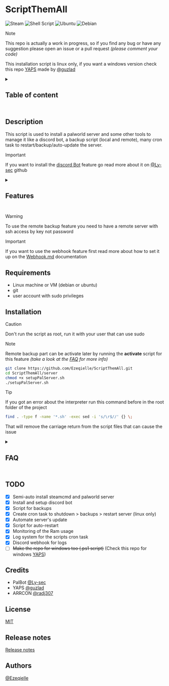 # ScriptThemAll

![Steam](https://img.shields.io/badge/steam-%23000000.svg?style=flat&logo=steam&logoColor=white)
![Shell Script](https://img.shields.io/badge/shell_script-%23121011.svg?style=flat&logo=gnu-bash&logoColor=white)
![Ubuntu](https://img.shields.io/badge/Ubuntu-E95420?style=flat&logo=ubuntu&logoColor=white)
![Debian](https://img.shields.io/badge/Debian-A81D33?style=flat&logo=debian&logoColor=white)

> [!NOTE]
> This repo is actually a work in progress, so if you find any bug or have any suggestion please open an issue or a pull request *(please comment your code)*
>
> This installation script is linux only, if you want a windows version check this repo [YAPS](https://github.com/guzlad/YAPS) made by [@guzlad](https://github.com/guzlad)

<details>
<summary><b><h2>Table of content<h2></b></summary>

- [ScriptThemAll](#scriptthemall)
  - [Description](#description)
  - [Requirements](#requirements)
  - [Installation](#installation)
  - [TODO](#todo)
  - [Credits](#credits)
  - [License](#license)
  - [Release notes](#release-notes)
  - [Authors](#authors)

</details>

## Description

This script is used to install a palworld server and some other tools to manage it like a discord bot, a backup script (local and remote), many cron task to restart/backup/auto-update the server.

> [!IMPORTANT]
> If you want to install the [discord Bot](https://github.com/Ly-sec/PalBot/tree/main) feature go read more about it on [@Ly-sec](https://github.com/Ly-sec) github

<details>
<summary><b><h2>Features<h2></b></summary>

- Install and setup steamcmd
- Install and setup palworld server
- Setup server settings
- Custom PalWorldSettings.ini with markers
- Install of screen
- Git clone of [PalBot](https://github.com/Ly-sec/PalBot/tree/main)
- Script to setup and run the bot
- Backup script
- Option to send backup to remote server
- Auto-update script
- Monitoring script for Ram usage
- Auto-restart script in case of crash
- hard coded cron task for:
  - update the server
  - ram threshold
  - auto-restart in case of crash
- Webhook to redirect logs to discord

</details>

> [!WARNING]
> To use the remote backup feature you need to have a remote server with ssh access by key not password

>[!IMPORTANT]
>If you want to use the webhook feature first read more about how to set it up on the [Webhook.md](./Webhook.md) documentation

## Requirements

- Linux machine or VM (debian or ubuntu)
- git
- user account with sudo privileges

## Installation

>[!CAUTION]
> Don't run the script as root, run it with your user that can use sudo

> [!NOTE]
> Remote backup part can be activate later by running the **activate** script for this feature *(take a look at the [FAQ](#faq) for more info)*

```bash
git clone https://github.com/Ezeqielle/ScriptThemAll.git
cd ScriptThemAll/server
chmod +x setupPalServer.sh
./setupPalServer.sh
```

>[!TIP]
>If you got an error about the interpreter run this command before in the root folder of the project
>```bash
>find . -type f -name '*.sh' -exec sed -i 's/\r$//' {} \;
>```
>That will remove the carriage return from the script files that can cause the issue

<details>
<summary><b><h2>FAQ<h2></b></summary>

- I don't have setup the remote backup feature, how can I do it?

> You need to run the remote backup script that can be found here
> `~/ScriptThemAll/server/backup/activateRemoteBackupServer.sh`

- I don't have a remote server, how can I use the backup feature?

> Don't worry, you can use the local backup feature that is implemented during the installation

</details>

## TODO

- [X] Semi-auto install steamcmd and palworld server
- [X] Install and setup discord bot
- [X] Script for backups
- [X] Create cron task to shutdown > backups > restart server (linux only)
- [X] Automate server's update
- [X] Script for auto-restart
- [X] Monitoring of the Ram usage
- [X] Log system for the scripts cron task
- [X] Discord webhook for logs
- [ ] ~~Make the repo for windows too (.ps1 script)~~ (Check this repo for windows [YAPS](https://github.com/guzlad/YAPS))

## Credits

- PalBot [@Ly-sec](https://github.com/Ly-sec/PalBot)
- YAPS [@guzlad](https://github.com/guzlad/YAPS)
- ARRCON [@radj307](https://github.com/radj307/ARRCON)

## License

[MIT](./LICENSE)

## Release notes

[Release notes](./Release.md)

## Authors

[@Ezeqielle](https://github.com/Ezeqielle)
